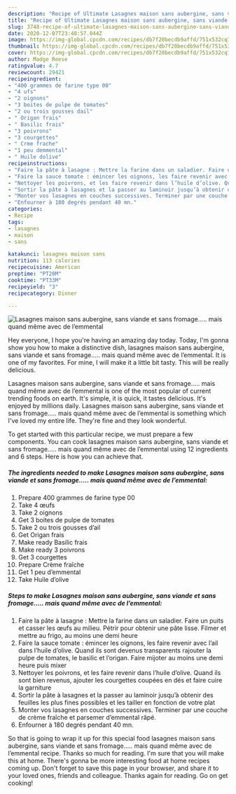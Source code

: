 ```yaml
---
description: "Recipe of Ultimate Lasagnes maison sans aubergine, sans viande et sans fromage..... mais quand même avec de l’emmental"
title: "Recipe of Ultimate Lasagnes maison sans aubergine, sans viande et sans fromage..... mais quand même avec de l’emmental"
slug: 3748-recipe-of-ultimate-lasagnes-maison-sans-aubergine-sans-viande-et-sans-fromage-mais-quand-meme-avec-de-lemmental
date: 2020-12-07T23:48:57.044Z
image: https://img-global.cpcdn.com/recipes/db7f20becdb9affd/751x532cq70/lasagnes-maison-sans-aubergine-sans-viande-et-sans-fromage-mais-quand-meme-avec-de-lemmental-photo-principale-de-la-recette.jpg
thumbnail: https://img-global.cpcdn.com/recipes/db7f20becdb9affd/751x532cq70/lasagnes-maison-sans-aubergine-sans-viande-et-sans-fromage-mais-quand-meme-avec-de-lemmental-photo-principale-de-la-recette.jpg
cover: https://img-global.cpcdn.com/recipes/db7f20becdb9affd/751x532cq70/lasagnes-maison-sans-aubergine-sans-viande-et-sans-fromage-mais-quand-meme-avec-de-lemmental-photo-principale-de-la-recette.jpg
author: Madge Reese
ratingvalue: 4.7
reviewcount: 29421
recipeingredient:
- "400 grammes de farine type 00"
- "4 ufs"
- "2 oignons"
- "3 boites de pulpe de tomates"
- "2 ou trois gousses dail"
- " Origan frais"
- " Basilic frais"
- "3 poivrons"
- "3 courgettes"
- " Crme frache"
- "1 peu demmental"
- " Huile dolive"
recipeinstructions:
- "Faire la pâte à lasagne : Mettre la farine dans un saladier. Faire un puits et casser les œufs au milieu. Pétrir pour obtenir une pâte lisse. Filmer et mettre au frigo, au moins une demi heure"
- "Faire la sauce tomate : émincer les oignons, les faire revenir avec l’ail dans l’huile d’olive. Quand ils sont devenus transparents rajouter la pulpe de tomates, le basilic et l’origan. Faire mijoter au moins une demi heure puis mixer"
- "Nettoyer les poivrons, et les faire revenir dans l’huile d’olive. Quand ils sont bien revenus, ajouter les courgettes coupées en dés et faire cuire la garniture"
- "Sortir la pâte à lasagnes et la passer au laminoir jusqu’à obtenir des feuilles les plus fines possibles et les tailler en fonction de votre plat"
- "Monter vos lasagnes en couches successives. Terminer par une couche de crème fraîche et parsemer d’emmental râpé."
- "Enfourner à 180 degrés pendant 40 mn."
categories:
- Recipe
tags:
- lasagnes
- maison
- sans

katakunci: lasagnes maison sans 
nutrition: 113 calories
recipecuisine: American
preptime: "PT20M"
cooktime: "PT33M"
recipeyield: "3"
recipecategory: Dinner

---
```



![Lasagnes maison sans aubergine, sans viande et sans fromage..... mais quand même avec de l’emmental](https://img-global.cpcdn.com/recipes/db7f20becdb9affd/751x532cq70/lasagnes-maison-sans-aubergine-sans-viande-et-sans-fromage-mais-quand-meme-avec-de-lemmental-photo-principale-de-la-recette.jpg)

Hey everyone, I hope you're having an amazing day today. Today, I'm gonna show you how to make a distinctive dish, lasagnes maison sans aubergine, sans viande et sans fromage..... mais quand même avec de l’emmental. It is one of my favorites. For mine, I will make it a little bit tasty. This will be really delicious.



Lasagnes maison sans aubergine, sans viande et sans fromage..... mais quand même avec de l’emmental is one of the most popular of current trending foods on earth. It's simple, it is quick, it tastes delicious. It's enjoyed by millions daily. Lasagnes maison sans aubergine, sans viande et sans fromage..... mais quand même avec de l’emmental is something which I've loved my entire life. They're fine and they look wonderful.


To get started with this particular recipe, we must prepare a few components. You can cook lasagnes maison sans aubergine, sans viande et sans fromage..... mais quand même avec de l’emmental using 12 ingredients and 6 steps. Here is how you can achieve that.

<!--inarticleads1-->

##### The ingredients needed to make Lasagnes maison sans aubergine, sans viande et sans fromage..... mais quand même avec de l’emmental:

1. Prepare 400 grammes de farine type 00
1. Take 4 œufs
1. Take 2 oignons
1. Get 3 boites de pulpe de tomates
1. Take 2 ou trois gousses d’ail
1. Get  Origan frais
1. Make ready  Basilic frais
1. Make ready 3 poivrons
1. Get 3 courgettes
1. Prepare  Crème fraîche
1. Get 1 peu d’emmental
1. Take  Huile d’olive




<!--inarticleads2-->

##### Steps to make Lasagnes maison sans aubergine, sans viande et sans fromage..... mais quand même avec de l’emmental:

1. Faire la pâte à lasagne : Mettre la farine dans un saladier. Faire un puits et casser les œufs au milieu. Pétrir pour obtenir une pâte lisse. Filmer et mettre au frigo, au moins une demi heure
1. Faire la sauce tomate : émincer les oignons, les faire revenir avec l’ail dans l’huile d’olive. Quand ils sont devenus transparents rajouter la pulpe de tomates, le basilic et l’origan. Faire mijoter au moins une demi heure puis mixer
1. Nettoyer les poivrons, et les faire revenir dans l’huile d’olive. Quand ils sont bien revenus, ajouter les courgettes coupées en dés et faire cuire la garniture
1. Sortir la pâte à lasagnes et la passer au laminoir jusqu’à obtenir des feuilles les plus fines possibles et les tailler en fonction de votre plat
1. Monter vos lasagnes en couches successives. Terminer par une couche de crème fraîche et parsemer d’emmental râpé.
1. Enfourner à 180 degrés pendant 40 mn.




So that is going to wrap it up for this special food lasagnes maison sans aubergine, sans viande et sans fromage..... mais quand même avec de l’emmental recipe. Thanks so much for reading. I'm sure that you will make this at home. There's gonna be more interesting food at home recipes coming up. Don't forget to save this page in your browser, and share it to your loved ones, friends and colleague. Thanks again for reading. Go on get cooking!
